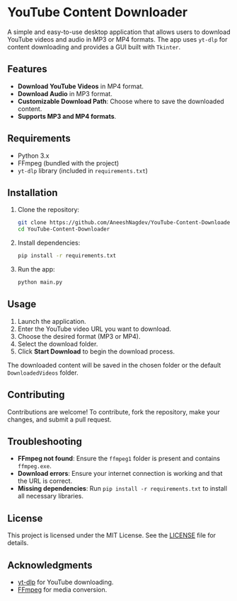 # YouTube Content Downloader

A simple and easy-to-use desktop application that allows users to download YouTube videos and audio in MP3 or MP4 formats. The app uses `yt-dlp` for content downloading and provides a GUI built with `Tkinter`.

## Features

- **Download YouTube Videos** in MP4 format.
- **Download Audio** in MP3 format.
- **Customizable Download Path**: Choose where to save the downloaded content.
- **Supports MP3 and MP4 formats**.

## Requirements

- Python 3.x
- FFmpeg (bundled with the project)
- `yt-dlp` library (included in `requirements.txt`)

## Installation

1. Clone the repository:
    ```bash
    git clone https://github.com/AneeshNagdev/YouTube-Content-Downloader.git
    cd YouTube-Content-Downloader
    ```

2. Install dependencies:
    ```bash
    pip install -r requirements.txt
    ```

3. Run the app:
    ```bash
    python main.py
    ```

## Usage

1. Launch the application.
2. Enter the YouTube video URL you want to download.
3. Choose the desired format (MP3 or MP4).
4. Select the download folder.
5. Click **Start Download** to begin the download process.

The downloaded content will be saved in the chosen folder or the default `DownloadedVideos` folder.

## Contributing

Contributions are welcome! To contribute, fork the repository, make your changes, and submit a pull request.

## Troubleshooting

- **FFmpeg not found**: Ensure the `ffmpeg1` folder is present and contains `ffmpeg.exe`.
- **Download errors**: Ensure your internet connection is working and that the URL is correct.
- **Missing dependencies**: Run `pip install -r requirements.txt` to install all necessary libraries.

## License

This project is licensed under the MIT License. See the [LICENSE](LICENSE) file for details.

## Acknowledgments

- [yt-dlp](https://github.com/yt-dlp/yt-dlp) for YouTube downloading.
- [FFmpeg](https://ffmpeg.org/) for media conversion.
